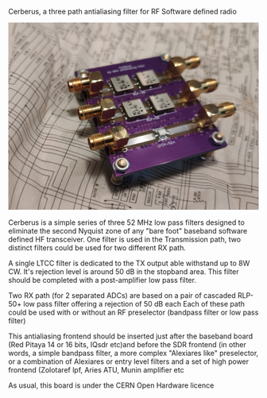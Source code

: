 Cerberus, a three path antialiasing filter for RF Software defined radio

![Cerberus, the 2 RX, 1 TX 52 MHz low path antialiasing filter ](https://github.com/F6ITU/antialiasing_filter/blob/main/Pictures_schematic/Cerbere.jpg)

Cerberus is a simple series of three 52 MHz low pass filters designed to eliminate the second Nyquist zone of any "bare foot" 
baseband software defined HF transceiver. One filter is used in the Transmission path, two distinct filters could be used for 
two different RX path.

A single LTCC filter is dedicated to the TX output able withstand up to 8W CW. It's rejection level is around 50 dB in the stopband area.
This filter should be  completed with a post-amplifier low pass filter. 

Two RX path (for 2 separated ADCs) are based on a pair of cascaded RLP-50+ low pass filter offering a rejection of 50 dB each
Each of these path could be used with or without an RF preselector (bandpass filter or low pass filter) 

This antialiasing frontend should be inserted just after the baseband board (Red Pitaya 14 or 16 bits, IQsdr etc)and before 
the SDR frontend (in other words, a simple bandpass filter, a more complex "Alexiares like" preselector, or a combination of 
Alexiares or entry level filters and a set of high power frontend (Zolotaref lpf, Aries ATU, Munin amplifier etc


As usual, this board is under the CERN Open Hardware licence

